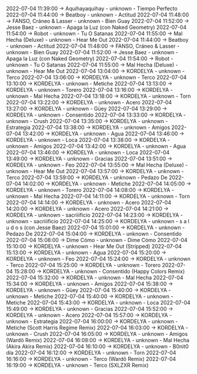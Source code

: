 2022-07-04 11:39:00 -> Aquihayaquihay - unknown - Tiempo Perfecto
2022-07-04 11:44:00 -> Beatboy - unknown - Actitud
2022-07-04 11:48:00 -> FANSO, Cráneo & Lasser - unknown - Bien Guay
2022-07-04 11:52:00 -> Jesse Baez - unknown - Apaga la Luz (con Naked Geometry)
2022-07-04 11:54:00 -> Robot - unknown - Tu O Satanas
2022-07-04 11:55:00 -> Mal Hecha (Deluxe) - unknown - Hear Me Out
2022-07-04 11:44:00 -> Beatboy - unknown - Actitud
2022-07-04 11:48:00 -> FANSO, Cráneo & Lasser - unknown - Bien Guay
2022-07-04 11:52:00 -> Jesse Baez - unknown - Apaga la Luz (con Naked Geometry)
2022-07-04 11:54:00 -> Robot - unknown - Tu O Satanas
2022-07-04 11:55:00 -> Mal Hecha (Deluxe) - unknown - Hear Me Out
2022-07-04 13:04:00 -> KORDELYA - unknown - Terco
2022-07-04 13:06:00 -> KORDELYA - unknown - Terco
2022-07-04 13:10:00 -> KORDELYA - unknown - Metiche
2022-07-04 13:13:00 -> KORDELYA - unknown - Torero
2022-07-04 13:16:00 -> KORDELYA - unknown - Mal Hecha
2022-07-04 13:18:00 -> KORDELYA - unknown - Torn
2022-07-04 13:22:00 -> KORDELYA - unknown - Acero
2022-07-04 13:27:00 -> KORDELYA - unknown - Güey
2022-07-04 13:29:00 -> KORDELYA - unknown - Consentido
2022-07-04 13:33:00 -> KORDELYA - unknown - Crush
2022-07-04 13:35:00 -> KORDELYA - unknown - Estrategia
2022-07-04 13:38:00 -> KORDELYA - unknown - Amigos
2022-07-04 13:42:00 -> KORDELYA - unknown - Agua
2022-07-04 13:46:00 -> KORDELYA - unknown - Loca
2022-07-04 13:38:00 -> KORDELYA - unknown - Amigos
2022-07-04 13:42:00 -> KORDELYA - unknown - Agua
2022-07-04 13:46:00 -> KORDELYA - unknown - Loca
2022-07-04 13:49:00 -> KORDELYA - unknown - Gracias
2022-07-04 13:51:00 -> KORDELYA - unknown - Feo
2022-07-04 13:55:00 -> Mal Hecha (Deluxe) - unknown - Hear Me Out
2022-07-04 13:57:00 -> KORDELYA - unknown - Terco
2022-07-04 13:59:00 -> KORDELYA - unknown - Pedazo De
2022-07-04 14:02:00 -> KORDELYA - unknown - Metiche
2022-07-04 14:05:00 -> KORDELYA - unknown - Torero
2022-07-04 14:08:00 -> KORDELYA - unknown - Mal Hecha
2022-07-04 14:11:00 -> KORDELYA - unknown - Torn
2022-07-04 14:14:00 -> KORDELYA - unknown - Acero
2022-07-04 14:20:00 -> KORDELYA - unknown - Acero
2022-07-04 14:21:00 -> KORDELYA - unknown - sacriiificio
2022-07-04 14:23:00 -> KORDELYA - unknown - sacriiificio
2022-07-04 14:25:00 -> KORDELYA - unknown - s a l u d o s (con Jesse Baez)
2022-07-04 15:01:00 -> KORDELYA - unknown - Pedazo De
2022-07-04 15:04:00 -> KORDELYA - unknown - Consentido
2022-07-04 15:08:00 -> Dime Cómo - unknown - Dime Cómo
2022-07-04 15:10:00 -> KORDELYA - unknown - Hear Me Out (Stripped)
2022-07-04 15:13:00 -> KORDELYA - unknown - Agua
2022-07-04 15:20:00 -> KORDELYA - unknown - Feo
2022-07-04 15:24:00 -> KORDELYA - unknown - Terco
2022-07-04 15:25:00 -> KORDELYA - unknown - Torero
2022-07-04 15:28:00 -> KORDELYA - unknown - Consentido (Happy Colors Remix)
2022-07-04 15:32:00 -> KORDELYA - unknown - Mal Hecha
2022-07-04 15:34:00 -> KORDELYA - unknown - Amigos
2022-07-04 15:38:00 -> KORDELYA - unknown - Güey
2022-07-04 15:40:00 -> KORDELYA - unknown - Metiche
2022-07-04 15:40:00 -> KORDELYA - unknown - Metiche
2022-07-04 15:43:00 -> KORDELYA - unknown - Loca
2022-07-04 15:49:00 -> KORDELYA - unknown - Gracias
2022-07-04 15:52:00 -> KORDELYA - unknown - Acero
2022-07-04 15:57:00 -> KORDELYA - unknown - Estrategia
2022-07-04 16:00:00 -> KORDELYA - unknown - Metiche (Scott Harris Regime Remix)
2022-07-04 16:03:00 -> KORDELYA - unknown - Crush
2022-07-04 16:05:00 -> KORDELYA - unknown - Amigos (Wardõ Remix)
2022-07-04 16:08:00 -> KORDELYA - unknown - Mal Hecha (Akira Akira Remix)
2022-07-04 16:10:00 -> KORDELYA - unknown - B0nit0 día
2022-07-04 16:12:00 -> KORDELYA - unknown - Torn
2022-07-04 16:16:00 -> KORDELYA - unknown - Terco (Wardõ Remix)
2022-07-04 16:19:00 -> KORDELYA - unknown - Terco (SXLZXR Remix)
